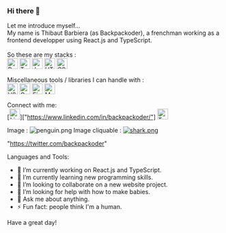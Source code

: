 ### Hi there 👋

<!--
**backpackoder/backpackoder** is a ✨ _special_ ✨ repository because its `README.md` (this file) appears on your GitHub profile.
-->

Let me introduce myself...<br />
My name is Thibaut Barbiera (as Backpackoder), a frenchman working as a frontend developper using React.js and TypeScript.<br /><br />
So these are my stacks :<br />
<img src="https://cdn.jsdelivr.net/gh/devicons/devicon/icons/react/react-original.svg" alt="React logo" width="25px" />
<img src="https://cdn.jsdelivr.net/gh/devicons/devicon/icons/typescript/typescript-plain.svg" alt="TypeScript logo" width="25px" />
<img src="https://cdn.jsdelivr.net/gh/devicons/devicon/icons/javascript/javascript-plain.svg" alt="JavaScript logo" width="25px" />
<img src="https://cdn.jsdelivr.net/gh/devicons/devicon/icons/html5/html5-original.svg" alt="HTML5 logo" width="25px" />
<img src="https://cdn.jsdelivr.net/gh/devicons/devicon/icons/css3/css3-original.svg" alt="CSS3 logo" width="25px" />

Miscellaneous tools / libraries I can handle with :<br />
<img src="https://cdn.jsdelivr.net/gh/devicons/devicon/icons/visualstudio/visualstudio-plain.svg" alt="VSCode logo" width="25px" />
<img src="https://cdn.jsdelivr.net/gh/devicons/devicon/icons/graphql/graphql-plain.svg" alt="GraphQL logo" width="25px" />
<img src="https://cdn.jsdelivr.net/gh/devicons/devicon/icons/firebase/firebase-plain.svg" alt="Firebase logo" width="25px" />
<img src="https://cdn.jsdelivr.net/gh/devicons/devicon/icons/materialui/materialui-original.svg" alt="MUI logo" width="25px" />

Connect with me:<br />
[<img src="https://cdn.jsdelivr.net/gh/devicons/devicon/icons/linkedin/linkedin-original.svg" alt="Linkedin logo" width="25px" />]["https://www.linkedin.com/in/backpackoder/"]
<img src="https://cdn.jsdelivr.net/gh/devicons/devicon/icons/twitter/twitter-original.svg" alt="Twitter logo" width="25px" />

Image : ![penguin.png](![penguin.png](https://steemitimages.com/DQmTYYh52jVvruczKnhfiEjvpke6SXRVKv8pWpc4v8HVBSt/penguin.png))
Image cliquable : [![shark.png](https://steemitimages.com/DQmXsUhr1QvYsmUWjN3oDgfoMGp3zJzE8Wahq4s1PgdcUMg/shark.png)](https://commons.wikimedia.org/wiki/Category:Creative_Tail_Round_Animal_Icons)

"https://twitter.com/backpackoder"

Languages and Tools:

- 🔭 I’m currently working on React.js and TypeScript.
- 🌱 I’m currently learning new programming skills.
- 👯 I’m looking to collaborate on a new website project.
- 🤔 I’m looking for help with how to make babies.
- 💬 Ask me about anything.
- ⚡ Fun fact: people think I'm a human.

Have a great day!

